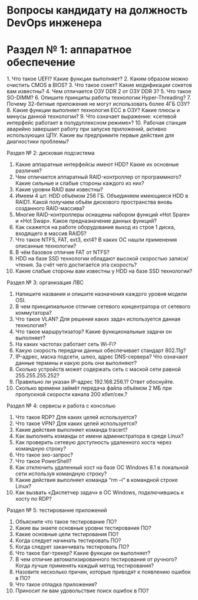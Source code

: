 # Вопросы кандидату на должность DevOps инженера

<h1>Раздел № 1: аппаратное обеспечение</h1>
1.	Что такое UEFI? Какие функции выполняет?
2.	Каким образом можно очистить CMOS в BIOS?
3.	Что такое сокет? Какие модификации сокетов вам известны?
4.	Чем отличается ОЗУ DDR 2 от ОЗУ DDR 3?
5.	Что такое SO-DIMM?
6.	Опишите принципы работы технологии Hyper-Threading? 
7.	Почему 32-битные приложения не могут использовать более 4ГБ ОЗУ?
8.	Какие функции выполняет технология ECC в ОЗУ? Какие плюсы и минусы данной технологии?
9.	Что означает выражение: «сетевой интерфейс работает в полудуплексном режиме»?
10.	Рабочая станция аварийно завершает работу при запуске приложений, активно использующих ЦПУ.  Какие вы предпримите первые действия для диагностики проблемы?

Раздел № 2: дисковая подсистема
1.	Какие аппаратные интерфейсы имеют HDD? Какие их основные различия?
2.	Чем отличается аппаратный RAID-контроллер от программного? Какие сильные и слабые стороны каждого из них?
3.	Какие уровни RAID вам известны?
4.	Имеем 4 шт. HDD объёмом 256 ГБ. Объединяем имеющиеся HDD в RAID1. Какой получаем объём дискового пространства вновь созданного RAID-массива?
5.	Многие RAID-контроллеры оснащены набором функций «Hot Spare» и «Hot Swap». Какое предназначение данных функций?
6.	Как скажется на работе оборудования выход из строя 1 диска, входящего в массив RAID5?
7.	Что такое NTFS, FAT, ext3, ext4? В каких ОС нашли применения описанные технологии?
8.	В чём базовое отличие FAT от NTFS?
9.	HDD на базе SSD технологии обладают высокой скоростью записи/чтения. За счёт чего достигается эта скорость?
10.	Какие слабые стороны вам известны у HDD на базе SSD технологии?

Раздел № 3: организация ЛВС
1.	Напишите названия и опишите назначения каждого уровня модели OSI.
2.	В чем принципиальное отличие сетевого концентратора от сетевого коммутатора?
3.	Что такое VLAN? Для решения каких задач используется данная технология?
4.	Что такое маршрутизатор? Какие функциональные задачи он выполняет?
5.	На каких частотах работает сеть Wi-Fi?
6.	Какую скорость передачи данных обеспечивает стандарт 802.11g?
7.	IP-адрес, маска подсети, шлюз, адрес DNS-сервера? Что означают данные термины и какую роль они выполняют?
8.	Сколько устройств может содержать сеть с маской сети равной 255.255.255.252?
9.	Правильно ли указан IP-адрес 192.168.256.1? Ответ обоснуйте.
10.	Сколько времени займёт передача файла объёмом 2 МБ при пропускной скорости канала 200 кбит/сек.?

Раздел № 4: сервисы и работа с консолью
1.	Что такое RDP? Для каких целей используется?
2.	Что такое VPN? Для каких целей используется?
3.	Какие действия выполняет команда tracert?
4.	Как выполнять команды от имени администратора в среде Linux?
5.	Как проверить сетевую доступность удаленного хоста через командную строку?
6.	Что такое эхо-запрос?
7.	Что такое PowerShell?
8.	Как отключить удаленный хост на базе ОС Windows 8.1 в локальной сети используя командную строку?
9.	Какие действия выполняет команда “rm –i” в командной строке Linux?
10.	Как вызвать «Диспетчер задач» в ОС Windows, подключившись к хосту по RDP?

Раздел № 5: тестирование приложений
1.	Объясните что такое тестирование ПО?
2.	Какие вы знаете основные уровни тестирования ПО?
3.	Какие основные цели тестирования ПО?
4.	Когда следует начинать тестировать ПО?
5.	Когда следует заканчивать тестировать ПО?
6.	Что такое баг-трекер? Какие функции он выполняет?
7.	В чем отличие автоматизированного тестирования от ручного? Когда лучше применять каждый метод тестирования?
8.	Назовите несколько причин, которые приводят к появлению ошибок в ПО?
9.	Что такое отладка приложения?
10.	Приносит ли вам удовольствие поиск ошибок в ПО?
